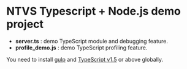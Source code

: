 ﻿# NTVS Typescript + Node.js demo project
* **server.ts** : demo TypeScript module and debugging feature.
* **profile_demo.js** : demo TypeScript profiling feature.

You need to install [gulp](http://gulpjs.com/) and [TypeScript v1.5](https://www.npmjs.com/package/typescript) or above globally.
